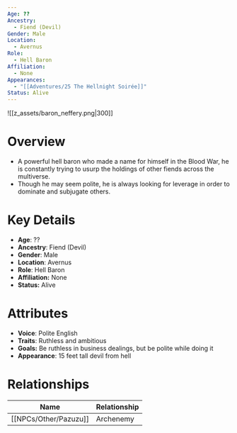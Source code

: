 ```yaml
---
Age: ??
Ancestry:
  - Fiend (Devil)
Gender: Male
Location:
  - Avernus
Role:
  - Hell Baron
Affiliation:
  - None
Appearances:
  - "[[Adventures/25 The Hellnight Soirée]]"
Status: Alive
---
```

![[z_assets/baron_neffery.png|300]]

# Overview
- A powerful hell baron who made a name for himself in the Blood War, he is constantly trying to usurp the holdings of other fiends across the multiverse.
- Though he may seem polite, he is always looking for leverage in order to dominate and subjugate others.

# Key Details
- **Age**: ??
- **Ancestry**: Fiend (Devil)
- **Gender**: Male
- **Location**: Avernus
- **Role**: Hell Baron
- **Affiliation:** None
- **Status:** Alive

# Attributes
- **Voice**: Polite English
- **Traits**: Ruthless and ambitious
- **Goals:** Be ruthless in business dealings, but be polite while doing it
- **Appearance**: 15 feet tall devil from hell

# Relationships

| Name       | Relationship |
| ---------- | ------------ |
| [[NPCs/Other/Pazuzu]] | Archenemy    |

